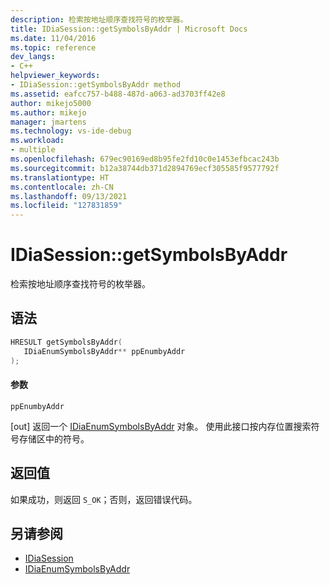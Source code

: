 ```yaml
---
description: 检索按地址顺序查找符号的枚举器。
title: IDiaSession::getSymbolsByAddr | Microsoft Docs
ms.date: 11/04/2016
ms.topic: reference
dev_langs:
- C++
helpviewer_keywords:
- IDiaSession::getSymbolsByAddr method
ms.assetid: eafcc757-b488-487d-a063-ad3703ff42e8
author: mikejo5000
ms.author: mikejo
manager: jmartens
ms.technology: vs-ide-debug
ms.workload:
- multiple
ms.openlocfilehash: 679ec90169ed8b95fe2fd10c0e1453efbcac243b
ms.sourcegitcommit: b12a38744db371d2894769ecf305585f9577792f
ms.translationtype: HT
ms.contentlocale: zh-CN
ms.lasthandoff: 09/13/2021
ms.locfileid: "127831859"
---
```

# <a name="idiasessiongetsymbolsbyaddr"></a>IDiaSession::getSymbolsByAddr
检索按地址顺序查找符号的枚举器。

## <a name="syntax"></a>语法

```C++
HRESULT getSymbolsByAddr( 
   IDiaEnumSymbolsByAddr** ppEnumbyAddr
);
```

#### <a name="parameters"></a>参数
 `ppEnumbyAddr`

[out] 返回一个 [IDiaEnumSymbolsByAddr](../../debugger/debug-interface-access/idiaenumsymbolsbyaddr.md) 对象。 使用此接口按内存位置搜索符号存储区中的符号。

## <a name="return-value"></a>返回值
 如果成功，则返回 `S_OK`；否则，返回错误代码。

## <a name="see-also"></a>另请参阅
- [IDiaSession](../../debugger/debug-interface-access/idiasession.md)
- [IDiaEnumSymbolsByAddr](../../debugger/debug-interface-access/idiaenumsymbolsbyaddr.md)
